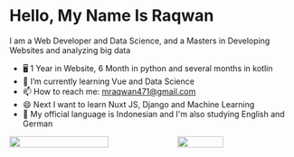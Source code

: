 # Hello, My Name Is Raqwan

I am a Web Developer and Data Science, and a Masters in Developing Websites and analyzing big data

- 🖥 1 Year in Website, 6 Month in python and several months in kotlin
- 📱 I’m currently learning Vue and Data Science
- 📫 How to reach me: mraqwan471@gmail.com
- 😄 Next I want to learn Nuxt JS, Django and Machine Learning
- 💬 My official language is Indonesian and I'm also studying English and German

<p style="display:flex">

 <img src="https://github-readme-stats.vercel.app/api?username=Rqwannn&show_icons=true&theme=tokyonight&bg_color=ffffff" width="59%">

  <img src="https://github-readme-stats.vercel.app/api/top-langs/?username=Rqwannn&theme=tokyonight&hide_langs_below=1&layout=compact&bg_color=ffffff" width="40%">

 </p>
